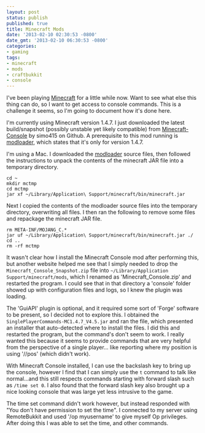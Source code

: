 ```yaml
---
layout: post
status: publish
published: true
title: Minecraft Mods
date: '2013-02-10 02:30:53 -0800'
date_gmt: '2013-02-10 06:30:53 -0800'
categories:
- gaming
tags:
- minecraft
- mods
- craftbukkit
- console
---
```


I've been playing [Minecraft](http://minecraft.net/) for a little while now. Want to see what else this thing can do, so I want to get access to console commands. This is a challenge it seems, so I'm going to document how it's done here.

I'm currently using Minecraft version 1.4.7. I just downloaded the latest build/snapshot (possibly unstable yet likely compatible) from [Minecraft-Console](https://github.com/simo415/Minecraft-Console) by simo415 on Github. A prerequisite to this mod running is [modloader](http://www.minecraftforum.net/topic/75440-v147-risugamis-mods-updated/), which states that it's only for version 1.4.7.

I'm using a Mac. I downloaded the [modloader](https://dl.dropbox.com/u/3321707/software/Minecraft/ModLoader.zip) source files, then followed the instructions to unpack the contents of the minecraft JAR file into a temporary directory.

``` shell
cd ~
mkdir mctmp
cd mctmp
jar xf ~/Library/Application\ Support/minecraft/bin/minecraft.jar
```

Next I copied the contents of the modloader source files into the temporary directory, overwriting all files. I then ran the following to remove some files and repackage the minecraft JAR file.

``` shell
rm META-INF/MOJANG_C.*
jar uf ~/Library/Application\ Support/minecraft/bin/minecraft.jar ./
cd ..
rm -rf mctmp
```

It wasn't clear how I install the Minecraft Console mod after performing this, but another website helped me see that I simply needed to drop the `Minecraft_Console_Snapshot.zip` file into `~/Library/Application Support/minecraft/mods`, which I renamed as 'Minecraft_Console.zip' and restarted the program. I could see that in that directory a 'console' folder showed up with configuration files and logs, so I knew the plugin was loading.

The 'GuiAPI' plugin is optional, and it required some sort of 'Forge' software to be present, so I decided not to explore this. I obtained the `SinglePlayerCommands-MC1.4.7_V4.5.jar` and ran the file, which presented an installer that auto-detected where to install the files. I did this and restarted the program, but the command's don't seem to work. I really wanted this because it seems to provide commands that are very helpful from the perspective of a single player... like reporting where my position is using '//pos' (which didn't work).

With Minecraft Console installed, I can use the backslash key to bring up the console, however I find that I can simply use the `t` command to talk like normal...and this still respects commands starting with forward slash such as `/time set 0`. I also found that the forward slash key also brought up a nice looking console that was large yet less intrusive to the game.

The time set command didn't work however, but instead responded with "You don't have permission to set the time". I connected to my server using RemoteBukkit and used '/op myusername' to give myself Op privileges. After doing this I was able to set the time, and other commands.

